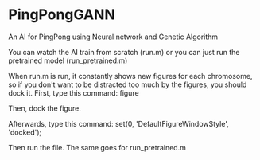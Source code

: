 # PingPongGANN
An AI for PingPong using Neural network and Genetic Algorithm

You can watch the AI train from scratch (run.m) or you can just run the pretrained model (run_pretrained.m)

When run.m is run, it constantly shows new figures for each chromosome, so if you don't want to be distracted too much by the 
figures, you should dock it. First, type this command:
    figure
    
Then, dock the figure. 

Afterwards, type this command:
    set(0, 'DefaultFigureWindowStyle', 'docked');
    
Then run the file. The same goes for run_pretrained.m

